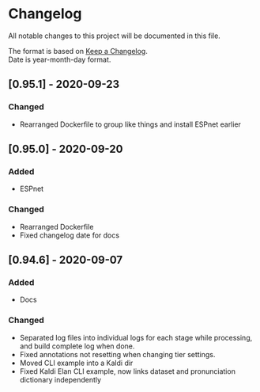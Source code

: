 # Changelog
All notable changes to this project will be documented in this file.

The format is based on [Keep a Changelog](https://keepachangelog.com/en/1.0.0/).  
Date is year-month-day format.


## [0.95.1] - 2020-09-23
### Changed
- Rearranged Dockerfile to group like things and install ESPnet earlier


## [0.95.0] - 2020-09-20
### Added
- ESPnet

### Changed
- Rearranged Dockerfile
- Fixed changelog date for docs


## [0.94.6] - 2020-09-07
### Added
- Docs

### Changed
- Separated log files into individual logs for each stage while processing, and build complete log when done.
- Fixed annotations not resetting when changing tier settings.
- Moved CLI example into a Kaldi dir
- Fixed Kaldi Elan CLI example, now links dataset and pronunciation dictionary independently
